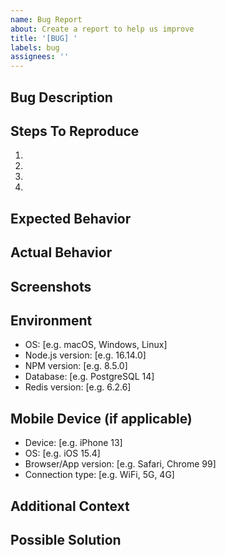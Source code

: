 ```yaml
---
name: Bug Report
about: Create a report to help us improve
title: '[BUG] '
labels: bug
assignees: ''
---
```


## Bug Description
<!-- A clear and concise description of what the bug is -->

## Steps To Reproduce
<!-- Steps to reproduce the behavior -->
1. 
2. 
3. 
4. 

## Expected Behavior
<!-- A clear and concise description of what you expected to happen -->

## Actual Behavior
<!-- What actually happened -->

## Screenshots
<!-- If applicable, add screenshots to help explain your problem -->

## Environment
<!-- Please complete the following information -->
- OS: [e.g. macOS, Windows, Linux]
- Node.js version: [e.g. 16.14.0]
- NPM version: [e.g. 8.5.0]
- Database: [e.g. PostgreSQL 14]
- Redis version: [e.g. 6.2.6]

## Mobile Device (if applicable)
<!-- Please complete the following information if the issue is related to mobile functionality -->
- Device: [e.g. iPhone 13]
- OS: [e.g. iOS 15.4]
- Browser/App version: [e.g. Safari, Chrome 99]
- Connection type: [e.g. WiFi, 5G, 4G]

## Additional Context
<!-- Add any other context about the problem here -->

## Possible Solution
<!-- If you have suggestions on how to fix the issue -->
